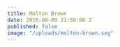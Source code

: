 ```yaml
---
title: Molton Brown
date: 2016-08-09 21:59:00 Z
published: false
image: "/uploads/molton-brown.svg"
---
```


